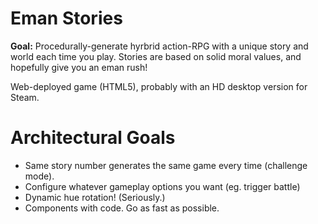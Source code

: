 # Eman Stories

**Goal:** Procedurally-generate hyrbrid action-RPG with a unique story and world each time you play. Stories are based on solid moral values, and hopefully give you an eman rush!

Web-deployed game (HTML5), probably with an HD desktop version for Steam.

# Architectural Goals

- Same story number generates the same game every time (challenge mode).
- Configure whatever gameplay options you want (eg. trigger battle)
- Dynamic hue rotation! (Seriously.)
- Components with code. Go as fast as possible.